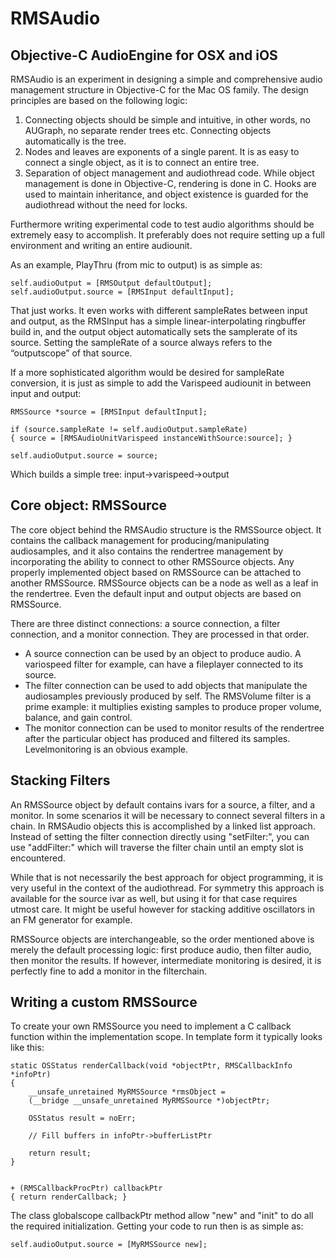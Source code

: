 # RMSAudio
## Objective-C AudioEngine for OSX and iOS

RMSAudio is an experiment in designing a simple and comprehensive audio management structure in Objective-C for the Mac OS family. The design principles are based on the following logic: 

1. Connecting objects should be simple and intuitive, in other words, no AUGraph, no separate render trees etc. Connecting objects automatically is the tree. 
2. Nodes and leaves are exponents of a single parent. It is as easy to connect a single object, as it is to connect an entire tree.
3. Separation of object management and audiothread code. While object management is done in Objective-C, rendering is done in C. Hooks are used to maintain inheritance, and object existence is guarded for the audiothread without the need for locks. 

Furthermore writing experimental code to test audio algorithms should be extremely easy to accomplish. It preferably does not require setting up a full environment and writing an entire audiounit.

As an example, PlayThru (from mic to output) is as simple as: 

    self.audioOutput = [RMSOutput defaultOutput];
    self.audioOutput.source = [RMSInput defaultInput];
   
That just works. It even works with different sampleRates between input and output, as the RMSInput has a simple linear-interpolating ringbuffer build in, and the output object automatically sets the samplerate of its source. Setting the sampleRate of a source always refers to the “outputscope” of that source. 

If a more sophisticated algorithm would be desired for sampleRate conversion, it is just as simple to add the Varispeed audiounit in between input and output: 
```obj-c
RMSSource *source = [RMSInput defaultInput];

if (source.sampleRate != self.audioOutput.sampleRate)
{ source = [RMSAudioUnitVarispeed instanceWithSource:source]; }

self.audioOutput.source = source;
```
Which builds a simple tree: input->varispeed->output


## Core object: RMSSource
The core object behind the RMSAudio structure is the RMSSource object. It contains the callback management for producing/manipulating audiosamples, and it also contains the rendertree management by incorporating the ability to connect to other RMSSource objects. Any properly implemented object based on RMSSource can be attached to another RMSSource. RMSSource objects can be a node as well as a leaf in the rendertree. Even the default input and output objects are based on RMSSource. 

There are three distinct connections: a source connection, a filter connection, and a monitor connection. They are processed in that order. 
 * A source connection can be used by an object to produce audio. A variospeed filter for example, can have a fileplayer connected to its source. 
 * The filter connection can be used to add objects that manipulate the audiosamples previously produced by self. The RMSVolume filter is a prime example: it multiplies existing samples to produce proper volume, balance, and gain control. 
 * The monitor connection can be used to monitor results of the rendertree after the particular object has produced and filtered its samples. Levelmonitoring is an obvious example. 


## Stacking Filters
An RMSSource object by default contains ivars for a source, a filter, and a monitor. In some scenarios it will be necessary to connect several filters in a chain. In RMSAudio objects this is accomplished by a linked list approach. Instead of setting the filter connection directly using "setFilter:", you can use "addFilter:" which will traverse the filter chain until an empty slot is encountered. 

While that is not necessarily the best approach for object programming, it is very useful in the context of the audiothread. 
For symmetry this approach is available for the source ivar as well, but using it for that case requires utmost care. It might be useful however for stacking additive oscillators in an FM generator for example.

RMSSource objects are interchangeable, so the order mentioned above is merely the default processing logic: first produce audio, then filter audio, then monitor the results. If however, intermediate monitoring is desired, it is perfectly fine to add a monitor in the filterchain.


## Writing a custom RMSSource
To create your own RMSSource you need to implement a C callback function within the implementation scope. In template form it typically looks like this:
```obj-c
static OSStatus renderCallback(void *objectPtr, RMSCallbackInfo *infoPtr)
{
	__unsafe_unretained MyRMSSource *rmsObject =
	(__bridge __unsafe_unretained MyRMSSource *)objectPtr;

	OSStatus result = noErr;
	
	// Fill buffers in infoPtr->bufferListPtr 

	return result;
}


+ (RMSCallbackProcPtr) callbackPtr
{ return renderCallback; }

```

The class globalscope callbackPtr method allow "new" and "init" to do all the required initialization. Getting your code to run then is as simple as:

```obj-c
self.audioOutput.source = [MyRMSSource new];
```
